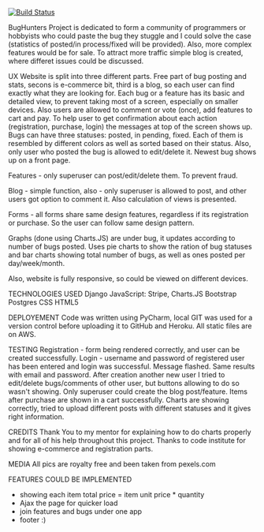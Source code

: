 [![Build Status](https://travis-ci.org/Megaprotas/04_jancaitis.svg?branch=master)](https://travis-ci.org/Megaprotas/04_jancaitis)

BugHunters
Project is dedicated to form a community of programmers or hobbyists who could paste the bug they stuggle and 
I could solve the case (statistics of posted/in process/fixed will be provided). Also, more complex features would be
for sale. To attract more traffic simple blog is created, where differet issues could be discussed.


UX
Website is split into three different parts. Free part of bug posting and stats, secons is e-commerce bit, third is a
blog, so each user can find exactly what they are looking for. Each bug or a feature has its basic and detailed view, 
to prevent taking most of a screen, especially on smaller devices.
Also users are allowed to comment or vote (once), add features to cart and pay.
To help user to get confirmation about each action (registration, purchase, login) the messages at top of the screen
shows up.
Bugs can have three statuses: posted, in pending, fixed. Each of them is resembled by different colors as well as sorted
based on their status. Also, only user who posted the bug is allowed to edit/delete it.
Newest bug shows up on a front page.

Features - only superuser can post/edit/delete them. To prevent fraud.

Blog - simple function, also - only superuser is allowed to post, and other users got option to comment it. Also
calculation of views is presented.

Forms - all forms share same design features, regardless if its registration or purchase. So the user can follow same 
design pattern.

Graphs (done using Charts.JS) are under bug, it updates according to number of bugs posted. Uses pie charts to show the 
ration of bug statuses and bar charts showing total number of bugs, as well as ones posted per day/week/month.

Also, website is fully responsive, so could be viewed on different devices.


TECHNOLOGIES USED
Django
JavaScript: Stripe, Charts.JS
Bootstrap
Postgres
CSS
HTML5


DEPLOYEMENT
Code was written using PyCharm, local GIT was used for a version control before uploading it to GitHub and Heroku. All
static files are on AWS.


TESTING
Registration - form being rendered correctly, and user can be created successfully.
Login - username and password of registered user has been entered and login was successful. Message flashed. 
Same  results with email and password.
After creation another new user I tried to edit/delete bugs/comments of other user, but buttons allowing to do so
wasn't showing.
Only superuser could create the blog post/feature.
Items after purchase are shown in a cart successfully.
Charts are showing correctly, tried to upload different posts with different statuses and it gives right information.

CREDITS
Thank You to my mentor for explaining how to do charts properly and for all of his help throughout this project.
Thanks to code institute for showing e-commerce and registration parts.

MEDIA
All pics are royalty free and been taken from pexels.com

FEATURES COULD BE IMPLEMENTED
- showing each item total price = item unit price * quantity
- Ajax the page for quicker load
- join features and bugs under one app
- footer :)